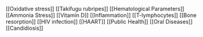 [[Oxidative stress]]
[[Takifugu rubripes]]
[[Hematological Parameters]]
[[Ammonia Stress]]
[[Vitamin D]]
[[Inflammation]]
[[T-lymphocytes]]
[[Bone resorption]]
[[HIV infection]]
[[HAART]]
[[Public Health]]
[[Oral Diseases]]
[[Candidiosis]]
